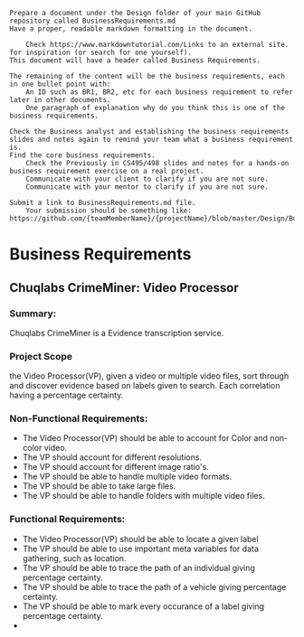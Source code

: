 
    Prepare a document under the Design folder of your main GitHub repository called BusinessRequirements.md
    Have a proper, readable markdown formatting in the document.
    
        Check https://www.markdowntutorial.com/Links to an external site. for inspiration (or search for one yourself).
    This document will have a header called Business Requirements.
    
    The remaining of the content will be the business requirements, each in one bullet point with:
        An ID such as BR1, BR2, etc for each business requirement to refer later in other documents.
        One paragraph of explanation why do you think this is one of the business requirements.
        
    Check the Business analyst and establishing the business requirements slides and notes again to remind your team what a business requirement is.
    Find the core business requirements.
        Check the Previously in CS495/498 slides and notes for a hands-on business requirement exercise on a real project.
        Communicate with your client to clarify if you are not sure.
        Communicate with your mentor to clarify if you are not sure.
        
    Submit a link to BusinessRequirements.md file.
        Your submission should be something like: https://github.com/{teamMemberName}/{projectName}/blob/master/Design/BusinessRequirements.md
        
# Business Requirements
## Chuqlabs CrimeMiner: Video Processor
### Summary:
Chuqlabs CrimeMiner is a Evidence transcription service.

### Project Scope
the Video Processor(VP), given a video or multiple video files, sort through and discover evidence based on labels given to search. 
Each correlation having a percentage certainty. 

### Non-Functional Requirements:
- The Video Processor(VP) should be able to account for Color and non-color video.
- The VP should account for different resolutions.
- The VP should account for different image ratio's.
- The VP should be able to handle multiple video formats.
- The VP should be able to take large files.
- The VP should be able to handle folders with multiple video files.

### Functional Requirements:
- The Video Processor(VP) should be able to locate a given label
- The VP should be able to use important meta variables for data gathering, such as location.
- The VP should be able to trace the path of an individual giving percentage certainty.
- The VP should be able to trace the path of a vehicle giving percentage certainty.
- The VP should be able to mark every occurance of a label giving percentage certainty.
- 
